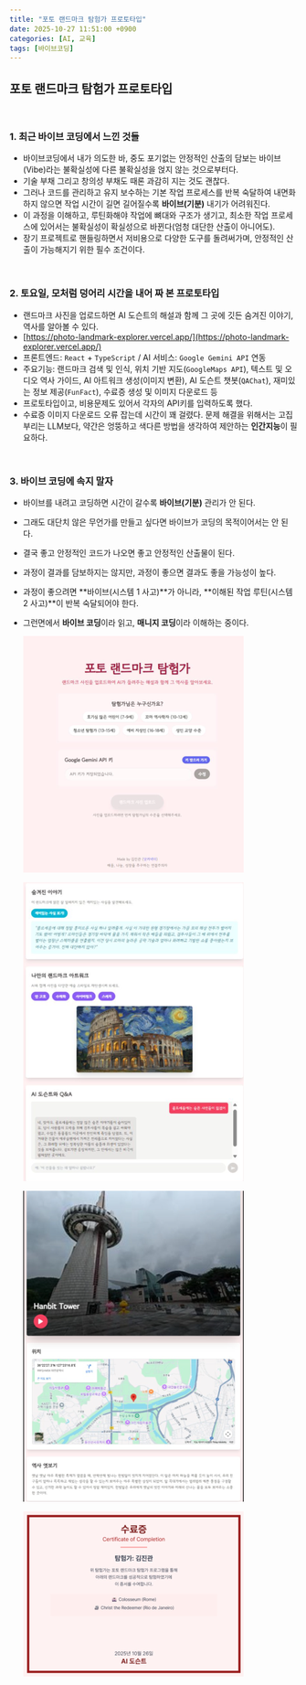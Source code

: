 ```yaml
---
title: "포토 랜드마크 탐험가 프로토타입"
date: 2025-10-27 11:51:00 +0900
categories: [AI, 교육]
tags: [바이브코딩]
---
```


## 포토 랜드마크 탐험가 프로토타입

<br>

### 1. 최근 바이브 코딩에서 느낀 것들

* 바이브코딩에서 내가 의도한 바, 중도 포기없는 안정적인 산출의 담보는
    바이브(Vibe)라는 불확실성에 다른 불확실성을 얹지 않는 것으로부터다.
* 기술 부채 그리고 창의성 부채도 때론 과감히 지는 것도 괜찮다.
* 그러나 코드를 관리하고 유지 보수하는 기본 작업 프로세스를 반복 숙달하여 내면화하지 않으면 작업 시간이 길면 길어질수록 **바이브(기분)** 내기가 어려워진다.
* 이 과정을 이해하고, 루틴화해야 작업에 뼈대와 구조가 생기고,
    최소한 작업 프로세스에 있어서는 불확실성이 확실성으로 바뀐다(엄청 대단한 산출이 아니어도).
* 장기 프로젝트로 핸들링하면서 저비용으로 다양한 도구를 돌려써가며, 안정적인 산출이 가능해지기 위한 필수 조건이다.

<br>

### 2. 토요일, 모처럼 덩어리 시간을 내어 짜 본 프로토타입

* 랜드마크 사진을 업로드하면 AI 도슨트의 해설과 함께 그 곳에 깃든 숨겨진 이야기, 역사를 알아볼 수 있다.
* [https://photo-landmark-explorer.vercel.app/](https://photo-landmark-explorer.vercel.app/)
* 프론트엔드: `React` + `TypeScript` / AI 서비스: `Google Gemini API` 연동
* 주요기능: 랜드마크 검색 및 인식, 위치 기반 지도(`GoogleMaps API`), 텍스트 및 오디오 역사 가이드, AI 아트워크 생성(이미지 변환), AI 도슨트 챗봇(`QAChat`), 재미있는 정보 제공(`FunFact`), 수료증 생성 및 이미지 다운로드 등
* 프로토타입이고, 비용문제도 있어서 각자의 API키를 입력하도록 했다.
* 수료증 이미지 다운로드 오류 잡는데 시간이 꽤 걸렸다. 문제 해결을 위해서는 고집부리는 LLM보다, 약간은 엉뚱하고 색다른 방법을 생각하여 제안하는 **인간지능**이 필요하다.

<br>

### 3. 바이브 코딩에 속지 말자

* 바이브를 내려고 코딩하면 시간이 갈수록 **바이브(기분)** 관리가 안 된다.
* 그래도 대단치 않은 무언가를 만들고 싶다면 바이브가 코딩의 목적이어서는 안 된다.
* 결국 좋고 안정적인 코드가 나오면 좋고 안정적인 산출물이 된다.
* 과정이 결과를 담보하지는 않지만, 과정이 좋으면 결과도 좋을 가능성이 높다.
* 과정이 좋으려면 **바이브(시스템 1 사고)**가 아니라, **이해된 작업 루틴(시스템 2 사고)**이 반복 숙달되어야 한다.
* 그런면에서 **바이브 코딩**이라 읽고, **매니지 코딩**이라 이해하는 중이다.

  ![이미지](/assets/photo-landmark-1.png)
  
  ![이미지](/assets/photo-landmark-2.png)
  
  ![이미지](/assets/photo-landmark-3.png)
  
  ![이미지](/assets/photo-landmark-4.png)
